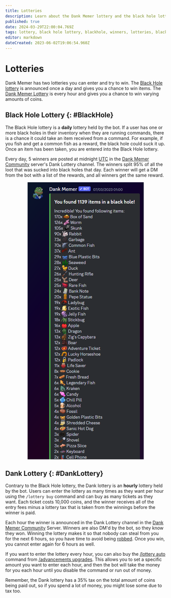 ```yaml
---
title: Lotteries
description: Learn about the Dank Memer lottery and the black hole lottery, how to enter, and where to see if you win.
published: true
date: 2024-03-29T22:00:04.769Z
tags: lottery, black hole lottery, blackhole, winners, lotteries, blackhole lottery, dank memer wiki, dankmemer wiki
editor: markdown
dateCreated: 2023-06-02T19:06:54.960Z
---
```


# Lotteries
Dank Memer has two lotteries you can enter and try to win. The <a href="/Bot-features/Currency-Commands/Lotteries#BlackHole" target="_blank">Black Hole lottery</a> is announced once a day and gives you a chance to win items. The <a href="/Bot-features/Currency-Commands/Lotteries#DankLottery" target="_blank">Dank Memer Lottery</a> is every hour and gives you a chance to win varying amounts of coins.

## Black Hole Lottery {: #BlackHole}

The Black Hole lottery is a **daily** lottery held by the bot. If a user has one or more black holes in their inventory when they are running commands, there is a chance it could take an item received from a command. For example, if you fish and get a common fish as a reward, the black hole could suck it up. Once an item has been taken, you are entered into the Black Hole lottery.

Every day, 5 winners are posted at midnight <a href="https://www.timeanddate.com/worldclock/timezone/utc" target="_blank">UTC</a>  in the <a href="https://discord.gg/memers" target="_blank">Dank Memer Community</a> server's Dank Lottery channel. The winners split 95% of all the loot that was sucked into black holes that day. Each winner will get a DM from the bot with a list of the rewards, and all winners get the same reward.

<center>
  
![black_hole_lottery.png](/bot-features/lotteries/black_hole_lottery.png)
  
</center>

## Dank Lottery {: #DankLottery}

Contrary to the Black Hole lottery, the Dank lottery is an **hourly** lottery held by the bot. Users can enter the lottery as many times as they want per hour using the `/lottery buy` command and can buy as many tickets as they want. Each ticket costs 10,000 coins, and the winner receives all of the entry fees minus a lottery tax that is taken from the winnings before the winner is paid.

Each hour the winner is announced in the Dank Lottery channel in the <a href="https://discord.gg/memers" target="_blank">Dank Memer Community</a> Server. Winners are also DM'd by the bot, so they know they won. Winning the lottery makes it so that nobody can steal from you for the next 6 hours, so you have time to avoid being <a href="/Bot-features/Currency-Commands/Rob-and-Heist" target="_blank">robbed</a>. Once you win, you cannot enter again for 6 hours as well.

If you want to enter the lottery every hour, you can also buy the <a href="/Bot-features/Currency-Commands/Advancements/Upgrades#AutoLottery" target="_blank">/lottery auto</a> command from <a href="/Bot-features/Currency-Commands/Advancements/Upgrades" target="_blank">/advancements upgrades</a>. This allows you to set a specific amount you want to enter each hour, and then the bot will take the money for you each hour until you disable the command or run out of money.

Remember, the Dank lottery has a 35% tax on the total amount of coins being paid out, so if you spend a lot of money, you might lose some due to tax too.
